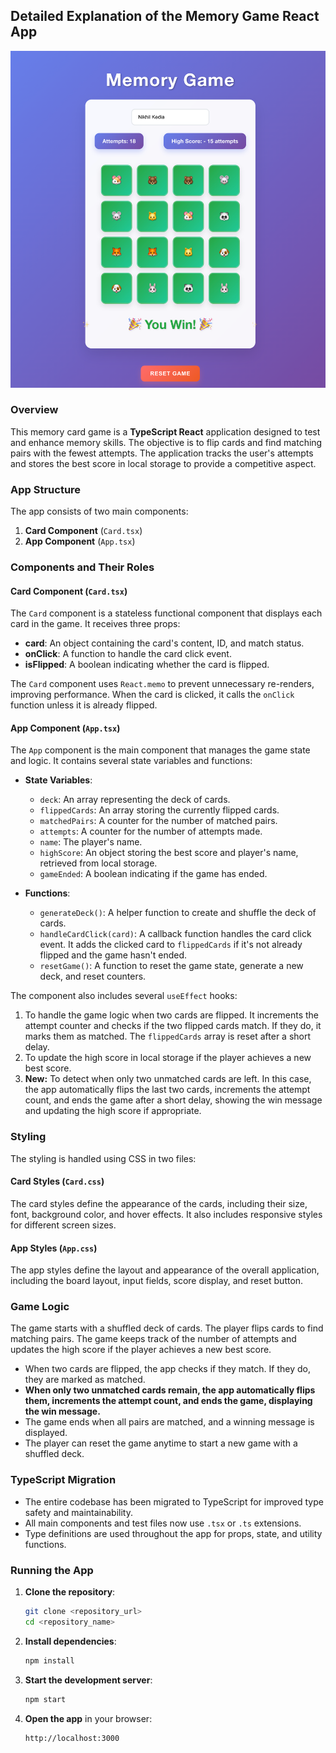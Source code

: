 ## Detailed Explanation of the Memory Game React App

![Game Screenshot](ReactMemoryGameScreenshot.png)

### Overview

This memory card game is a **TypeScript React** application designed to test and enhance memory skills. The objective is to flip cards and find matching pairs with the fewest attempts. The application tracks the user's attempts and stores the best score in local storage to provide a competitive aspect.

### App Structure

The app consists of two main components:

1. **Card Component** (`Card.tsx`)
2. **App Component** (`App.tsx`)

### Components and Their Roles

#### Card Component (`Card.tsx`)

The `Card` component is a stateless functional component that displays each card in the game. It receives three props:

- **card**: An object containing the card's content, ID, and match status.
- **onClick**: A function to handle the card click event.
- **isFlipped**: A boolean indicating whether the card is flipped.

The `Card` component uses `React.memo` to prevent unnecessary re-renders, improving performance. When the card is clicked, it calls the `onClick` function unless it is already flipped.

#### App Component (`App.tsx`)

The `App` component is the main component that manages the game state and logic. It contains several state variables and functions:

- **State Variables**:

  - `deck`: An array representing the deck of cards.
  - `flippedCards`: An array storing the currently flipped cards.
  - `matchedPairs`: A counter for the number of matched pairs.
  - `attempts`: A counter for the number of attempts made.
  - `name`: The player's name.
  - `highScore`: An object storing the best score and player's name, retrieved from local storage.
  - `gameEnded`: A boolean indicating if the game has ended.

- **Functions**:
  - `generateDeck()`: A helper function to create and shuffle the deck of cards.
  - `handleCardClick(card)`: A callback function handles the card click event. It adds the clicked card to `flippedCards` if it's not already flipped and the game hasn't ended.
  - `resetGame()`: A function to reset the game state, generate a new deck, and reset counters.

The component also includes several `useEffect` hooks:

1. To handle the game logic when two cards are flipped. It increments the attempt counter and checks if the two flipped cards match. If they do, it marks them as matched. The `flippedCards` array is reset after a short delay.
2. To update the high score in local storage if the player achieves a new best score.
3. **New:** To detect when only two unmatched cards are left. In this case, the app automatically flips the last two cards, increments the attempt count, and ends the game after a short delay, showing the win message and updating the high score if appropriate.

### Styling

The styling is handled using CSS in two files:

#### Card Styles (`Card.css`)

The card styles define the appearance of the cards, including their size, font, background color, and hover effects. It also includes responsive styles for different screen sizes.

#### App Styles (`App.css`)

The app styles define the layout and appearance of the overall application, including the board layout, input fields, score display, and reset button.

### Game Logic

The game starts with a shuffled deck of cards. The player flips cards to find matching pairs. The game keeps track of the number of attempts and updates the high score if the player achieves a new best score.

- When two cards are flipped, the app checks if they match. If they do, they are marked as matched.
- **When only two unmatched cards remain, the app automatically flips them, increments the attempt count, and ends the game, displaying the win message.**
- The game ends when all pairs are matched, and a winning message is displayed.
- The player can reset the game anytime to start a new game with a shuffled deck.

### TypeScript Migration

- The entire codebase has been migrated to TypeScript for improved type safety and maintainability.
- All main components and test files now use `.tsx` or `.ts` extensions.
- Type definitions are used throughout the app for props, state, and utility functions.

### Running the App

1. **Clone the repository**:

   ```bash
   git clone <repository_url>
   cd <repository_name>
   ```

2. **Install dependencies**:

   ```bash
   npm install
   ```

3. **Start the development server**:

   ```bash
   npm start
   ```

4. **Open the app** in your browser:
   ```
   http://localhost:3000
   ```
